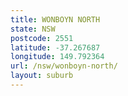 ```yaml
---
title: WONBOYN NORTH
state: NSW
postcode: 2551
latitude: -37.267687
longitude: 149.792364
url: /nsw/wonboyn-north/
layout: suburb
---
```

